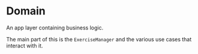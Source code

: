# Domain

An app layer containing business logic.

The main part of this is the `ExerciseManager` and the various use cases that interact with it.

